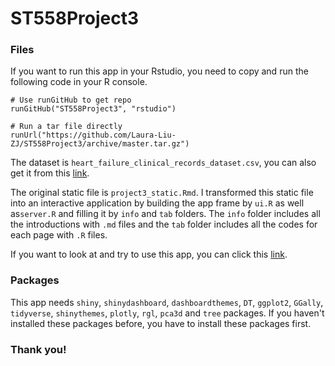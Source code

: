 # ST558Project3

### Files
If you want to run this app in your Rstudio, you need to copy and run the following code in your R console.

```
# Use runGitHub to get repo
runGitHub("ST558Project3", "rstudio")

# Run a tar file directly
runUrl("https://github.com/Laura-Liu-ZJ/ST558Project3/archive/master.tar.gz")
```

The dataset is `heart_failure_clinical_records_dataset.csv`, you can also get it from this [link](http://archive.ics.uci.edu/ml/datasets/Heart+failure+clinical+records).

The original static file is `project3_static.Rmd`. I transformed this static file into an interactive application by building the app frame by `ui.R` as well as`server.R` and filling it by `info` and `tab` folders. The `info` folder includes all the introductions with `.md` files and the `tab` folder includes all the codes for each page with `.R` files.

If you want to look at and try to use this app, you can click this [link](https://zhijun-liu.shinyapps.io/st558project3/).

### Packages

This app needs `shiny`, `shinydashboard`, `dashboardthemes`, `DT`, `ggplot2`, `GGally`, `tidyverse`, `shinythemes`, `plotly`, `rgl`, `pca3d` and `tree` packages. If you haven't installed these packages before, you have to install these packages first.

### Thank you!
